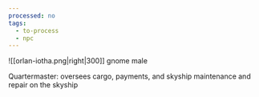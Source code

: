 ```yaml
---
processed: no
tags:
  - to-process
  - npc
---
```

![[orlan-iotha.png|right|300]]
gnome male

Quartermaster: oversees cargo, payments, and skyship maintenance and repair on the skyship
